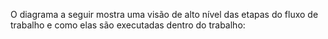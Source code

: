 O diagrama a seguir mostra uma visão de alto nível das etapas do fluxo de trabalho e como elas são executadas dentro do trabalho: